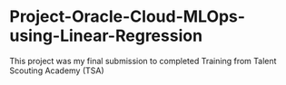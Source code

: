 # Project-Oracle-Cloud-MLOps-using-Linear-Regression
 This project was my final submission to completed Training from Talent Scouting Academy (TSA) 
